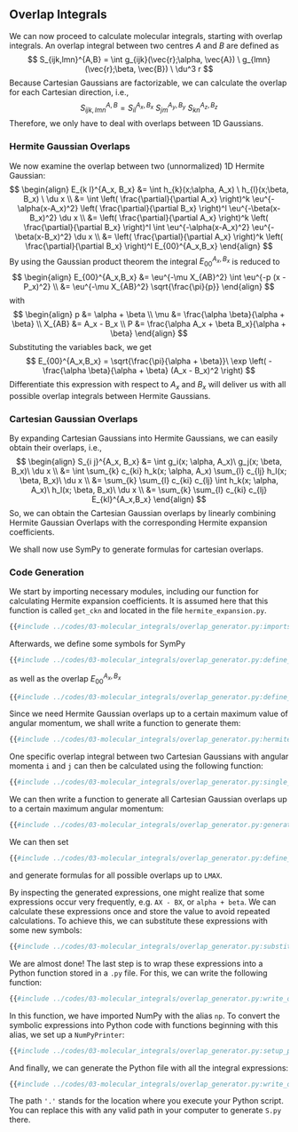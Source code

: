 ## Overlap Integrals

We can now proceed to calculate molecular integrals, starting with 
overlap integrals. An overlap integral between two centres $A$ and 
$B$ are defined as
$$
S_{ijk,lmn}^{A,B} = 
  \int g_{ijk}(\vec{r};\alpha, \vec{A})
  \ g_{lmn}(\vec{r};\beta, \vec{B}) 
  \ \du^3 r
$$
Because Cartesian Gaussians are factorizable, we can calculate the overlap 
for each Cartesian direction, i.e.,
$$
S_{ijk,lmn}^{A,B} =
  S_{il}^{A_x, B_x}\ 
  S_{jm}^{A_y, B_y}\ 
  S_{kn}^{A_z, B_z} 
$$
Therefore, we only have to deal with overlaps between 1D Gaussians.

### Hermite Gaussian Overlaps
We now examine the overlap between two (unnormalized) 1D Hermite Gaussian:
$$
\begin{align}
E_{k l}^{A_x, B_x} 
  &= \int h_{k}(x;\alpha, A_x) \ h_{l}(x;\beta, B_x) \ \du x \\
  &= \int \left( \frac{\partial}{\partial A_x} \right)^k
     \eu^{-\alpha(x-A_x)^2} 
     \left( \frac{\partial}{\partial B_x} \right)^l
     \eu^{-\beta(x-B_x)^2} \du x \\
  &= \left( \frac{\partial}{\partial A_x} \right)^k 
     \left( \frac{\partial}{\partial B_x} \right)^l
  \int 
     \eu^{-\alpha(x-A_x)^2} \eu^{-\beta(x-B_x)^2} \du x \\
  &= \left( \frac{\partial}{\partial A_x} \right)^k 
     \left( \frac{\partial}{\partial B_x} \right)^l
     E_{00}^{A_x,B_x}
\end{align}
$$
By using the Gaussian product theorem the integral $E_{00}^{A_x,B_x}$ is 
reduced to
$$
\begin{align}
  E_{00}^{A_x,B_x} &= \eu^{-\mu X_{AB}^2} \int \eu^{-p (x - P_x)^2} \\
  &= \eu^{-\mu X_{AB}^2} \sqrt{\frac{\pi}{p}}
\end{align}
$$
with
$$
\begin{align}
  p &= \alpha + \beta \\
  \mu &= \frac{\alpha \beta}{\alpha + \beta} \\
  X_{AB} &= A_x - B_x \\
  P &= \frac{\alpha A_x + \beta B_x}{\alpha + \beta}
\end{align}
$$
Substituting the variables back, we get
$$
E_{00}^{A_x,B_x} = \sqrt{\frac{\pi}{\alpha + \beta}}\ 
  \exp \left( -\frac{\alpha \beta}{\alpha + \beta} (A_x - B_x)^2 \right)
$$
Differentiate this expression with respect to $A_x$ and $B_x$ will 
deliver us with all possible overlap integrals between Hermite Gaussians.

### Cartesian Gaussian Overlaps
By expanding Cartesian Gaussians into Hermite Gaussians, we can easily obtain 
their overlaps, i.e.,
$$
\begin{align}
  S_{i j}^{A_x, B_x} &= \int g_i(x; \alpha, A_x)\ g_j(x; \beta, B_x)\ \du x \\
  &= \int \sum_{k} c_{ki} h_k(x; \alpha, A_x) 
          \sum_{l} c_{lj} h_l(x; \beta, B_x)\ \du x \\
  &= \sum_{k} \sum_{l} c_{ki} c_{lj} 
    \int h_k(x; \alpha, A_x)\ h_l(x; \beta, B_x)\ \du x \\
  &= \sum_{k} \sum_{l} c_{ki} c_{lj} E_{kl}^{A_x,B_x}
\end{align}
$$
So, we can obtain the Cartesian Gaussian overlaps by linearly combining 
Hermite Gaussian Overlaps with the corresponding Hermite expansion 
coefficients.

We shall now use SymPy to generate formulas for cartesian overlaps.

### Code Generation
We start by importing necessary modules, including our function 
for calculating Hermite expansion coefficients. It is assumed here that 
this function is called `get_ckn` and located in the file `hermite_expansion.py`.
```python
{{#include ../codes/03-molecular_integrals/overlap_generator.py:imports}}
```

Afterwards, we define some symbols for SymPy
```python
{{#include ../codes/03-molecular_integrals/overlap_generator.py:define_symbols}}
```
as well as the overlap $E_{00}^{A_x, B_x}$
```python
{{#include ../codes/03-molecular_integrals/overlap_generator.py:define_s00}}
```

Since we need Hermite Gaussian overlaps up to a certain maximum 
value of angular momentum, we shall write a function to generate them:
```python
{{#include ../codes/03-molecular_integrals/overlap_generator.py:hermite_overlap_function}}
```

One specific overlap integral between two Cartesian Gaussians with 
angular momenta `i` and `j` can then be calculated using the following function:
```python
{{#include ../codes/03-molecular_integrals/overlap_generator.py:single_overlap_function}}
```

We can then write a function to generate all Cartesian Gaussian overlaps up to a certain maximum angular momentum:
```python
{{#include ../codes/03-molecular_integrals/overlap_generator.py:generate_overlaps_function}}
```

We can then set
```python
{{#include ../codes/03-molecular_integrals/overlap_generator.py:define_lmax}}
```
and generate formulas for all possible overlaps up to `LMAX`.

By inspecting the generated expressions, one might realize that some 
expressions occur very frequently, e.g. `AX - BX`, or `alpha + beta`. 
We can calculate these expressions once and store the value to avoid 
repeated calculations. To achieve this, we can substitute these expressions 
with some new symbols:
```python
{{#include ../codes/03-molecular_integrals/overlap_generator.py:substitute_repeated_expressions}}
```

We are almost done! The last step is to wrap these expressions into a 
Python function stored in a `.py` file. For this, we can write the following 
function:
```python
{{#include ../codes/03-molecular_integrals/overlap_generator.py:write_overlaps_function}}
```

In this function, we have imported NumPy with the alias `np`. To convert 
the symbolic expressions into Python code with functions beginning with this 
alias, we set up a `NumPyPrinter`:
```python
{{#include ../codes/03-molecular_integrals/overlap_generator.py:setup_printer}}
```

And finally, we can generate the Python file with all the integral expressions:
 ```python
{{#include ../codes/03-molecular_integrals/overlap_generator.py:write_overlaps}}
```
The path `'.'` stands for the location where you execute your Python script. 
You can replace this with any valid path in your computer to generate 
`S.py` there.

